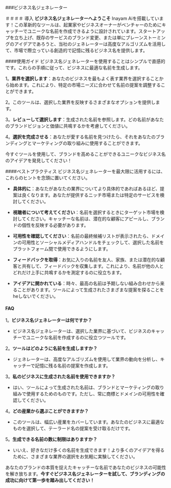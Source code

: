 ###ビジネス名ジェネレーター

＃＃＃＃ 導入
**ビジネス名ジェネレーターへようこそ** Inayam Aiを搭載しています！この革新的なツールは、起業家やビジネスオーナーがベンチャーのためにキャッチーでユニークな名前を作成できるように設計されています。スタートアップを立ち上げ、既存のサービスのブランド変更、または単にブレーンストーミングのアイデアであろうと、当社のジェネレーターは高度なアルゴリズムを活用して、市場で際立っている創造的で記憶に残るビジネス名を提供します。

####使用ガイド
ビジネス名ジェネレーターを使用することはシンプルで直感的です。これらの手順に従って、ビジネスに最適な名前を​​生成します。

1。**業界を選択します**：あなたのビジネスを最もよく表す業界を選択することから始めます。これにより、特定の市場ニーズに合わせて名前の提案を調整することができます。

2。このツールは、選択した業界を反映するさまざまなオプションを提供します。

3。**レビューして選択します**：生成された名前を参照します。どの名前があなたのブランドビジョンと価値に共鳴するかを考慮してください。

4。**選択を完成させる**：あなたが愛する名前を見つけたら、それをあなたのブランディングとマーケティングの取り組みに使用することができます。

今すぐツールを使用して、ブランドを高めることができるユニークなビジネス名のアイデアを発見してください！

####ベストプラクティス
ビジネス名ジェネレーターを最大限に活用するには、これらのヒントを念頭に置いてください。

-  **具体的に**：あなたがあなたの業界についてより具体的であればあるほど、提案は良くなります。あなたが提供するニッチ市場または特定のサービスを検討してください。

-  **視聴者について考えてください**：名前を選択するときにターゲット市場を検討してください。キャッチーな名前は、潜在的な顧客にアピールし、ブランドの個性を反映する必要があります。

-  **可用性を確認してください**：名前の最終候補リストが表示されたら、ドメインの可用性とソーシャルメディアハンドルをチェックして、選択した名前をプラットフォーム間で使用できるようにします。

-  **フィードバックを取得**：お気に入りの名前を友人、家族、または潜在的な顧客と共有して、フィードバックを収集します。これにより、名前が他の人とどれだけ上手に共鳴するかを測定するのに役立ちます。

-  **アイデアに開かれている**：時々、最高の名前は予期しない組み合わせから来ることがあります。ツールによって生成されたさまざまな提案を探ることをheしないでください。

#### FAQ

1。**ビジネス名ジェネレーターは何ですか？**
- ビジネス名ジェネレーターは、選択した業界に基づいて、ビジネスのキャッチーでユニークな名前を作成するのに役立つツールです。

2。**ツールはどのように名前を生成しますか？**
- ジェネレーターは、高度なアルゴリズムを使用して業界の動向を分析し、キャッチーで記憶に残る名前の提案を作成します。

3。**私のビジネスに生成された名前を使用できますか？**
- はい、ツールによって生成された名前は、ブランドとマーケティングの取り組みで使用するためのものです。ただし、常に商標とドメインの可用性を確認してください。

4。**どの産業から選ぶことができますか？**
- このツールは、幅広い産業をカバーしています。あなたのビジネスに最適なものを選択して、テーラード名の提案を受け取るだけです。

5。**生成できる名前の数に制限はありますか？**
- いいえ、好きなだけ多くの名前を生成できます！より多くのアイデアを得るために、さまざまな業界の選択をお気軽に実験してください。

あなたのブランドの本質を捉えたキャッチーな名前であなたのビジネスの可能性を解き放ちます。**今すぐビジネス名ジェネレーターを試して、ブランディングの成功に向けて第一歩を踏み出してください！**